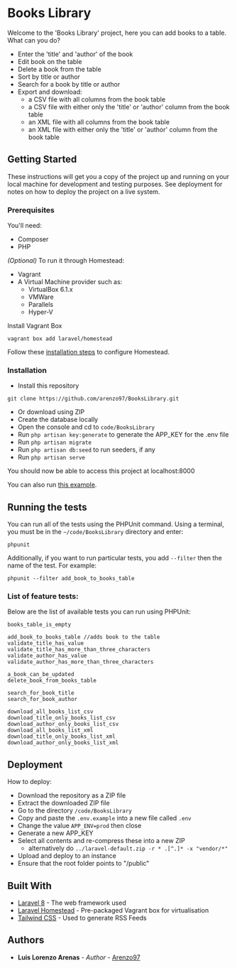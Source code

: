 # Books Library

Welcome to the 'Books Library' project, here you can add books to a table. What can you do?
- Enter the 'title' and 'author' of the book
- Edit book on the table
- Delete a book from the table
- Sort by title or author
- Search for a book by title or author
- Export and download:
  - a CSV file with all columns from the book table
  - a CSV file with either only the 'title' or 'author' column from the book table
  - an XML file with all columns from the book table
  - an XML file with either only the 'title' or 'author' column from the book table

## Getting Started

These instructions will get you a copy of the project up and running on your local machine for development and testing purposes. See deployment for notes on how to deploy the project on a live system.

### Prerequisites
You'll need:
* Composer
* PHP

*(Optional)* To run it through Homestead:
* Vagrant
* A Virtual Machine provider such as:
  * VirtualBox 6.1.x
  * VMWare
  * Parallels
  * Hyper-V

Install Vagrant Box
```
vagrant box add laravel/homestead
```

Follow these [installation steps](https://laravel.com/docs/8.x/homestead#installation-and-setup) to configure Homestead.

### Installation

* Install this repository
```
git clone https://github.com/arenzo97/BooksLibrary.git
```
* Or download using ZIP
* Create the database locally
* Open the console and cd to `code/BooksLibrary`
* Run `php artisan key:generate` to generate the APP_KEY for the .env file
* Run `php artisan migrate`
* Run `php artisan db:seed` to run seeders, if any
* Run `php artisan serve`

You should now be able to access this project at localhost:8000

You can also run [this example](http://bookslibrary-env.eba-c2rhdpgy.eu-west-2.elasticbeanstalk.com).

## Running the tests

You can run all of the tests using the PHPUnit command. Using a terminal, you must be in the `~/code/BooksLibrary` directory and enter:
```
phpunit
```
Additionally, if you want to run particular tests, you add `--filter` then the name of the test. For example:
```
phpunit --filter add_book_to_books_table
```
### List of feature tests:

Below are the list of available tests you can run using PHPUnit:

```
books_table_is_empty

add_book_to_books_table //adds book to the table
validate_title_has_value
validate_title_has_more_than_three_characters
validate_author_has_value
validate_author_has_more_than_three_characters

a_book_can_be_updated
delete_book_from_books_table

search_for_book_title
search_for_book_author

download_all_books_list_csv
download_title_only_books_list_csv
download_author_only_books_list_csv
download_all_books_list_xml
download_title_only_books_list_xml
download_author_only_books_list_xml
```

## Deployment
How to deploy:

* Download the repository as a ZIP file
* Extract the downloaded ZIP file
* Go to the directory `/code/BooksLibrary`
* Copy and paste the `.env.example` into a new file called `.env`
* Change the value `APP_ENV=prod` then close
* Generate a new APP_KEY
* Select all contents and re-compress these into a new ZIP
  * alternatively do `../laravel-default.zip -r * .[^.]* -x "vendor/*"`
* Upload and deploy to an instance
* Ensure that the root folder points to "/public"

## Built With

* [Laravel 8](https://laravel.com/docs/8.x) - The web framework used
* [Laravel Homestead](https://laravel.com/docs/8.x/homestead) - Pre-packaged Vagrant box for virtualisation
* [Tailwind CSS](https://tailwindcss.com/docs/theme) - Used to generate RSS Feeds


## Authors
* **Luis Lorenzo Arenas** - *Author* - [Arenzo97](https://arenzo97.github.io/)
